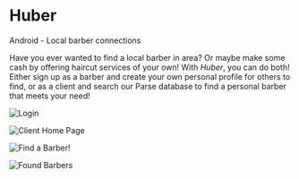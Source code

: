 # Huber
Android - Local barber connections

Have you ever wanted to find a local barber in area? Or maybe make some cash by offering haircut services of your own!
With *Huber*, you can do both! Either sign up as a barber and create your own personal profile for others to find, or as a client
and search our Parse database to find a personal barber that meets your need!

![Login](http://imgur.com/GvRC7Gw)

![Client Home Page](http://imgur.com/c3wgdZC)

![Find a Barber!](http://imgur.com/hmDQLKl)

![Found Barbers](http://imgur.com/mW2ocVa)
